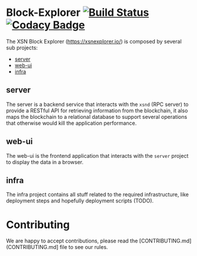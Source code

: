 # Block-Explorer [![Build Status](https://travis-ci.org/X9Developers/block-explorer.svg?branch=master)](https://travis-ci.org/X9Developers/block-explorer) [![Codacy Badge](https://api.codacy.com/project/badge/Grade/96a6179dc4c645bd96f9473fa069250d)](https://www.codacy.com/app/AlexITC/block-explorer?utm_source=github.com&amp;utm_medium=referral&amp;utm_content=X9Developers/block-explorer&amp;utm_campaign=Badge_Grade)

The XSN Block Explorer (https://xsnexplorer.io/) is composed by several sub projects:
- [server](server)
- [web-ui](web-ui)
- [infra](infra)

## server
The server is a backend service that interacts with the `xsnd` (RPC server) to provide a RESTful API for retrieving information from the blockchain, it also maps the blockchain to a relational database to support several operations that otherwise would kill the application performance.

## web-ui
The web-ui is the frontend application that interacts with the `server` project to display the data in a browser.

## infra
The infra project contains all stuff related to the required infrastructure, like deployment steps and hopefully deployment scripts (TODO).

# Contributing
We are happy to accept contributions, please read the [CONTRIBUTING.md](CONTRIBUTING.md] file to see our rules.
